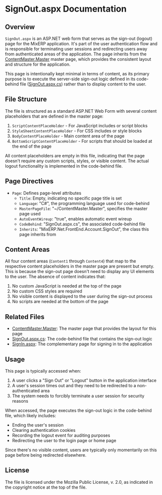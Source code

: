 # SignOut.aspx Documentation

## Overview

`SignOut.aspx` is an ASP.NET web form that serves as the sign-out (logout) page for the MixERP application. It's part of the user authentication flow and is responsible for terminating user sessions and redirecting users away from authenticated areas of the application. The page inherits from the [ContentMaster.Master](../ContentMaster.Master.md) master page, which provides the consistent layout and structure for the application.

This page is intentionally kept minimal in terms of content, as its primary purpose is to execute the server-side sign-out logic defined in its code-behind file ([SignOut.aspx.cs](SignOut.aspx.cs.md)) rather than to display content to the user.

## File Structure

The file is structured as a standard ASP.NET Web Form with several content placeholders that are defined in the master page:

1. `ScriptContentPlaceHolder` - For JavaScript includes or script blocks
2. `StyleSheetContentPlaceHolder` - For CSS includes or style blocks
3. `BodyContentPlaceHolder` - Main content area of the page
4. `BottomScriptContentPlaceHolder` - For scripts that should be loaded at the end of the page

All content placeholders are empty in this file, indicating that the page doesn't require any custom scripts, styles, or visible content. The actual logout functionality is implemented in the code-behind file.

## Page Directives

- `Page`: Defines page-level attributes
  - `Title`: Empty, indicating no specific page title is set
  - `Language`: "C#", the programming language used for code-behind
  - `MasterPageFile`: "~/ContentMaster.Master", specifies the master page used
  - `AutoEventWireup`: "true", enables automatic event wireup
  - `CodeBehind`: "SignOut.aspx.cs", the associated code-behind file
  - `Inherits`: "MixERP.Net.FrontEnd.Account.SignOut", the class this page inherits from

## Content Areas

All four content areas (`Content1` through `Content4`) that map to the respective content placeholders in the master page are present but empty. This is because the sign-out page doesn't need to display any UI elements to the user. The absence of content indicates that:

1. No custom JavaScript is needed at the top of the page
2. No custom CSS styles are required
3. No visible content is displayed to the user during the sign-out process
4. No scripts are needed at the bottom of the page

## Related Files

- [ContentMaster.Master](../ContentMaster.Master.md): The master page that provides the layout for this page
- [SignOut.aspx.cs](SignOut.aspx.cs.md): The code-behind file that contains the sign-out logic
- [SignIn.aspx](../SignIn.aspx.md): The complementary page for signing in to the application

## Usage

This page is typically accessed when:

1. A user clicks a "Sign Out" or "Logout" button in the application interface
2. A user's session times out and they need to be redirected to a non-authenticated area
3. The system needs to forcibly terminate a user session for security reasons

When accessed, the page executes the sign-out logic in the code-behind file, which likely includes:
- Ending the user's session
- Clearing authentication cookies
- Recording the logout event for auditing purposes
- Redirecting the user to the login page or home page

Since there's no visible content, users are typically only momentarily on this page before being redirected elsewhere.

## License

The file is licensed under the Mozilla Public License, v. 2.0, as indicated in the copyright notice at the top of the file.